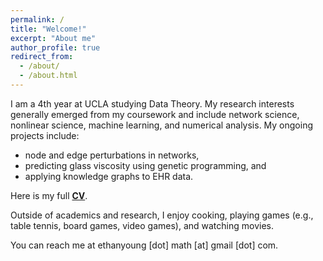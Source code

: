 ```yaml
---
permalink: /
title: "Welcome!"
excerpt: "About me"
author_profile: true
redirect_from: 
  - /about/
  - /about.html
---
```


I am a 4th year at UCLA studying Data Theory. My research interests generally emerged from my coursework and include network science, nonlinear science, machine learning, and numerical analysis. My ongoing projects include:

- node and edge perturbations in networks,
- predicting glass viscosity using genetic programming, and
- applying knowledge graphs to EHR data.

Here is my full <a href="https://github.com/ethanjyoung/ethanjyoung.github.io/raw/master/files/cv_jan_2023.pdf" download>**CV**</a>.

Outside of academics and research, I enjoy cooking, playing games (e.g., table tennis, board games, video games), and watching movies.

You can reach me at ethanyoung \[dot\] math \[at\] gmail \[dot\] com.
